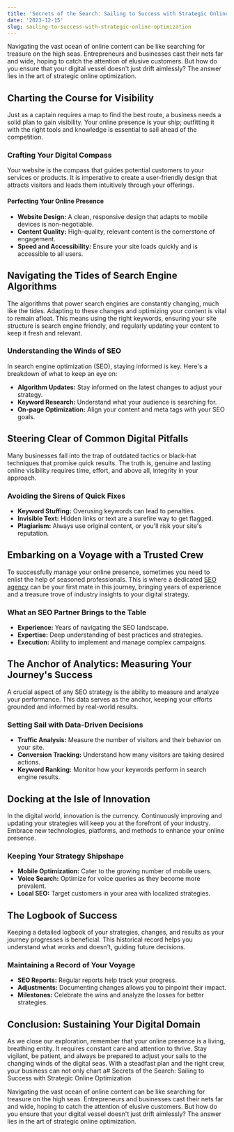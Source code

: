 ```yaml
---
title: 'Secrets of the Search: Sailing to Success with Strategic Online Optimization'
date: '2023-12-15'
slug: sailing-to-success-with-strategic-online-optimization
---
```

<!-- wp:paragraph -->
<p>Navigating the vast ocean of online content can be like searching for treasure on the high seas. Entrepreneurs and businesses cast their nets far and wide, hoping to catch the attention of elusive customers. But how do you ensure that your digital vessel doesn't just drift aimlessly? The answer lies in the art of strategic online optimization.</p>
<!-- /wp:paragraph -->

<!-- wp:heading -->
<h2 class="wp-block-heading"><strong>Charting the Course for Visibility</strong></h2>
<!-- /wp:heading -->

<!-- wp:paragraph -->
<p>Just as a captain requires a map to find the best route, a business needs a solid plan to gain visibility. Your online presence is your ship; outfitting it with the right tools and knowledge is essential to sail ahead of the competition.</p>
<!-- /wp:paragraph -->

<!-- wp:heading {"level":3} -->
<h3 class="wp-block-heading"><strong>Crafting Your Digital Compass</strong></h3>
<!-- /wp:heading -->

<!-- wp:paragraph -->
<p>Your website is the compass that guides potential customers to your services or products. It is imperative to create a user-friendly design that attracts visitors and leads them intuitively through your offerings.</p>
<!-- /wp:paragraph -->

<!-- wp:heading {"level":4} -->
<h4 class="wp-block-heading"><strong>Perfecting Your Online Presence</strong></h4>
<!-- /wp:heading -->

<!-- wp:list -->
<ul><!-- wp:list-item -->
<li><strong>Website Design:</strong> A clean, responsive design that adapts to mobile devices is non-negotiable.</li>
<!-- /wp:list-item -->

<!-- wp:list-item -->
<li><strong>Content Quality:</strong> High-quality, relevant content is the cornerstone of engagement.</li>
<!-- /wp:list-item -->

<!-- wp:list-item -->
<li><strong>Speed and Accessibility:</strong> Ensure your site loads quickly and is accessible to all users.</li>
<!-- /wp:list-item --></ul>
<!-- /wp:list -->

<!-- wp:heading -->
<h2 class="wp-block-heading"><strong>Navigating the Tides of Search Engine Algorithms</strong></h2>
<!-- /wp:heading -->

<!-- wp:paragraph -->
<p>The algorithms that power search engines are constantly changing, much like the tides. Adapting to these changes and optimizing your content is vital to remain afloat. This means using the right keywords, ensuring your site structure is search engine friendly, and regularly updating your content to keep it fresh and relevant.</p>
<!-- /wp:paragraph -->

<!-- wp:heading {"level":3} -->
<h3 class="wp-block-heading"><strong>Understanding the Winds of SEO</strong></h3>
<!-- /wp:heading -->

<!-- wp:paragraph -->
<p>In search engine optimization (SEO), staying informed is key. Here's a breakdown of what to keep an eye on:</p>
<!-- /wp:paragraph -->

<!-- wp:list -->
<ul><!-- wp:list-item -->
<li><strong>Algorithm Updates:</strong> Stay informed on the latest changes to adjust your strategy.</li>
<!-- /wp:list-item -->

<!-- wp:list-item -->
<li><strong>Keyword Research:</strong> Understand what your audience is searching for.</li>
<!-- /wp:list-item -->

<!-- wp:list-item -->
<li><strong>On-page Optimization:</strong> Align your content and meta tags with your SEO goals.</li>
<!-- /wp:list-item --></ul>
<!-- /wp:list -->

<!-- wp:heading -->
<h2 class="wp-block-heading"><strong>Steering Clear of Common Digital Pitfalls</strong></h2>
<!-- /wp:heading -->

<!-- wp:paragraph -->
<p>Many businesses fall into the trap of outdated tactics or black-hat techniques that promise quick results. The truth is, genuine and lasting online visibility requires time, effort, and above all, integrity in your approach.</p>
<!-- /wp:paragraph -->

<!-- wp:heading {"level":3} -->
<h3 class="wp-block-heading"><strong>Avoiding the Sirens of Quick Fixes</strong></h3>
<!-- /wp:heading -->

<!-- wp:list -->
<ul><!-- wp:list-item -->
<li><strong>Keyword Stuffing:</strong> Overusing keywords can lead to penalties.</li>
<!-- /wp:list-item -->

<!-- wp:list-item -->
<li><strong>Invisible Text:</strong> Hidden links or text are a surefire way to get flagged.</li>
<!-- /wp:list-item -->

<!-- wp:list-item -->
<li><strong>Plagiarism:</strong> Always use original content, or you'll risk your site's reputation.</li>
<!-- /wp:list-item --></ul>
<!-- /wp:list -->

<!-- wp:heading -->
<h2 class="wp-block-heading"><strong>Embarking on a Voyage with a Trusted Crew</strong></h2>
<!-- /wp:heading -->

<!-- wp:paragraph -->
<p>To successfully manage your online presence, sometimes you need to enlist the help of seasoned professionals. This is where a dedicated <a href="https://americagetsranked.com/">SEO agency</a> can be your first mate in this journey, bringing years of experience and a treasure trove of industry insights to your digital strategy.</p>
<!-- /wp:paragraph -->

<!-- wp:heading {"level":3} -->
<h3 class="wp-block-heading"><strong>What an SEO Partner Brings to the Table</strong></h3>
<!-- /wp:heading -->

<!-- wp:list -->
<ul><!-- wp:list-item -->
<li><strong>Experience:</strong> Years of navigating the SEO landscape.</li>
<!-- /wp:list-item -->

<!-- wp:list-item -->
<li><strong>Expertise:</strong> Deep understanding of best practices and strategies.</li>
<!-- /wp:list-item -->

<!-- wp:list-item -->
<li><strong>Execution:</strong> Ability to implement and manage complex campaigns.</li>
<!-- /wp:list-item --></ul>
<!-- /wp:list -->

<!-- wp:heading -->
<h2 class="wp-block-heading"><strong>The Anchor of Analytics: Measuring Your Journey's Success</strong></h2>
<!-- /wp:heading -->

<!-- wp:paragraph -->
<p>A crucial aspect of any SEO strategy is the ability to measure and analyze your performance. This data serves as the anchor, keeping your efforts grounded and informed by real-world results.</p>
<!-- /wp:paragraph -->

<!-- wp:heading {"level":3} -->
<h3 class="wp-block-heading"><strong>Setting Sail with Data-Driven Decisions</strong></h3>
<!-- /wp:heading -->

<!-- wp:list -->
<ul><!-- wp:list-item -->
<li><strong>Traffic Analysis:</strong> Measure the number of visitors and their behavior on your site.</li>
<!-- /wp:list-item -->

<!-- wp:list-item -->
<li><strong>Conversion Tracking:</strong> Understand how many visitors are taking desired actions.</li>
<!-- /wp:list-item -->

<!-- wp:list-item -->
<li><strong>Keyword Ranking:</strong> Monitor how your keywords perform in search engine results.</li>
<!-- /wp:list-item --></ul>
<!-- /wp:list -->

<!-- wp:heading -->
<h2 class="wp-block-heading"><strong>Docking at the Isle of Innovation</strong></h2>
<!-- /wp:heading -->

<!-- wp:paragraph -->
<p>In the digital world, innovation is the currency. Continuously improving and updating your strategies will keep you at the forefront of your industry. Embrace new technologies, platforms, and methods to enhance your online presence.</p>
<!-- /wp:paragraph -->

<!-- wp:heading {"level":3} -->
<h3 class="wp-block-heading"><strong>Keeping Your Strategy Shipshape</strong></h3>
<!-- /wp:heading -->

<!-- wp:list -->
<ul><!-- wp:list-item -->
<li><strong>Mobile Optimization:</strong> Cater to the growing number of mobile users.</li>
<!-- /wp:list-item -->

<!-- wp:list-item -->
<li><strong>Voice Search:</strong> Optimize for voice queries as they become more prevalent.</li>
<!-- /wp:list-item -->

<!-- wp:list-item -->
<li><strong>Local SEO:</strong> Target customers in your area with localized strategies.</li>
<!-- /wp:list-item --></ul>
<!-- /wp:list -->

<!-- wp:heading -->
<h2 class="wp-block-heading"><strong>The Logbook of Success</strong></h2>
<!-- /wp:heading -->

<!-- wp:paragraph -->
<p>Keeping a detailed logbook of your strategies, changes, and results as your journey progresses is beneficial. This historical record helps you understand what works and doesn't, guiding future decisions.</p>
<!-- /wp:paragraph -->

<!-- wp:heading {"level":3} -->
<h3 class="wp-block-heading"><strong>Maintaining a Record of Your Voyage</strong></h3>
<!-- /wp:heading -->

<!-- wp:list -->
<ul><!-- wp:list-item -->
<li><strong>SEO Reports:</strong> Regular reports help track your progress.</li>
<!-- /wp:list-item -->

<!-- wp:list-item -->
<li><strong>Adjustments:</strong> Documenting changes allows you to pinpoint their impact.</li>
<!-- /wp:list-item -->

<!-- wp:list-item -->
<li><strong>Milestones:</strong> Celebrate the wins and analyze the losses for better strategies.</li>
<!-- /wp:list-item --></ul>
<!-- /wp:list -->

<!-- wp:heading -->
<h2 class="wp-block-heading"><strong>Conclusion: Sustaining Your Digital Domain</strong></h2>
<!-- /wp:heading -->

<!-- wp:paragraph -->
<p>As we close our exploration, remember that your online presence is a living, breathing entity. It requires constant care and attention to thrive. Stay vigilant, be patient, and always be prepared to adjust your sails to the changing winds of the digital seas. With a steadfast plan and the right crew, your business can not only chart a# Secrets of the Search: Sailing to Success with Strategic Online Optimization</p>
<!-- /wp:paragraph -->

<!-- wp:paragraph -->
<p>Navigating the vast ocean of online content can be like searching for treasure on the high seas. Entrepreneurs and businesses cast their nets far and wide, hoping to catch the attention of elusive customers. But how do you ensure that your digital vessel doesn't just drift aimlessly? The answer lies in the art of strategic online optimization.</p>
<!-- /wp:paragraph -->
